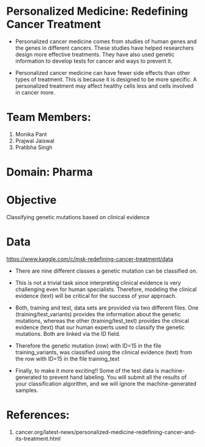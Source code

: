 # Personalized Medicine: Redefining Cancer Treatment
* Personalized cancer medicine comes from studies of human genes and the genes in different cancers. These studies have helped researchers design more effective treatments. They have also used genetic information to develop tests for cancer and ways to prevent it.

* Personalized cancer medicine can have fewer side effects than other types of treatment. This is because it is designed to be more specific. A personalized treatment may affect healthy cells less and cells involved in cancer more.


# Team Members:
1. Monika Pant
2. Prajwal Jaiswal
3. Pratibha Singh
  
# Domain: Pharma
  
# Objective
Classifying genetic mutations based on clinical evidence

# Data
https://www.kaggle.com/c/msk-redefining-cancer-treatment/data

* There are nine different classes a genetic mutation can be classified on.

* This is not a trivial task since interpreting clinical evidence is very challenging even for human specialists. Therefore, modeling the clinical evidence (text)          will be critical for the success of your approach.

* Both, training and test, data sets are provided via two different files. One (training/test_variants) provides the information about the genetic mutations, whereas the other (training/test_text) provides the clinical evidence (text) that our human experts used to classify the genetic mutations. Both are linked via the ID field.

* Therefore the genetic mutation (row) with ID=15 in the file training_variants, was classified using the clinical evidence (text) from the row with ID=15 in the file training_text

* Finally, to make it more exciting!! Some of the test data is machine-generated to prevent hand labeling. You will submit all the results of your classification algorithm, and we will ignore the machine-generated samples. 

# References:
1. cancer.org/latest-news/personalized-medicine-redefining-cancer-and-its-treatment.html





